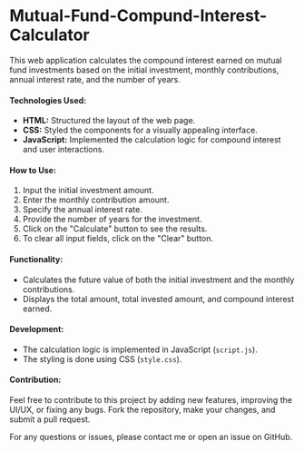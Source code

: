 # Mutual-Fund-Compund-Interest-Calculator

This web application calculates the compound interest earned on mutual fund investments based on the initial investment, monthly contributions, annual interest rate, and the number of years.

#### Technologies Used:
- **HTML:** Structured the layout of the web page.
- **CSS:** Styled the components for a visually appealing interface.
- **JavaScript:** Implemented the calculation logic for compound interest and user interactions.

#### How to Use:
1. Input the initial investment amount.
2. Enter the monthly contribution amount.
3. Specify the annual interest rate.
4. Provide the number of years for the investment.
5. Click on the "Calculate" button to see the results.
6. To clear all input fields, click on the "Clear" button.

#### Functionality:
- Calculates the future value of both the initial investment and the monthly contributions.
- Displays the total amount, total invested amount, and compound interest earned.

#### Development:
- The calculation logic is implemented in JavaScript (`script.js`).
- The styling is done using CSS (`style.css`).

#### Contribution:
Feel free to contribute to this project by adding new features, improving the UI/UX, or fixing any bugs. Fork the repository, make your changes, and submit a pull request.


For any questions or issues, please contact me or open an issue on GitHub.

